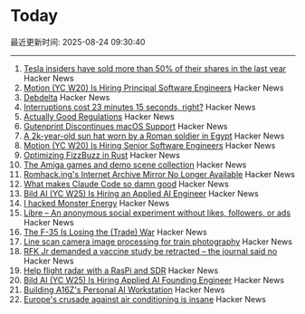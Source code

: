 # Today

最近更新时间: 2025-08-24 09:30:40

--- 
1. [Tesla insiders have sold more than 50% of their shares in the last year](https://electrek.co/2025/08/18/tesla-tsla-insiders-have-sold-more-than-50-of-their-shares-in-the-last-year/) Hacker News
2. [Motion (YC W20) Is Hiring Principal Software Engineers](https://jobs.ashbyhq.com/motion/7355e80d-dab2-4ba1-89cc-a0197e08a83c?utm_source=hn) Hacker News
3. [Debdelta](https://debdelta.debian.net/) Hacker News
4. [Interruptions cost 23 minutes 15 seconds, right?](https://blog.oberien.de/2023/11/05/23-minutes-15-seconds.html) Hacker News
5. [Actually Good Regulations](https://www.actuallygoodregulations.eu/) Hacker News
6. [Gutenprint Discontinues macOS Support](https://gimp-print.sourceforge.io/p_FAQ_OS_X.php) Hacker News
7. [A 2k-year-old sun hat worn by a Roman soldier in Egypt](https://www.smithsonianmag.com/smart-news/a-2000-year-old-sun-hat-worn-by-a-roman-soldier-in-egypt-goes-on-view-after-a-century-in-storage-180987192/) Hacker News
8. [Motion (YC W20) Is Hiring Senior Software Engineers](https://jobs.ashbyhq.com/motion/7355e80d-dab2-4ba1-89cc-a0197e08a83c?utm_source=hn) Hacker News
9. [Optimizing FizzBuzz in Rust](https://github.com/nrposner/fizzcrate) Hacker News
10. [The Amiga games and demo scene collection](https://amiga.vision/) Hacker News
11. [Romhack.ing's Internet Archive Mirror No Longer Available](https://romhack.ing/database/news/entry/DW8BKnRHSEqaGDwXTiKjMw) Hacker News
12. [What makes Claude Code so damn good](https://minusx.ai/blog/decoding-claude-code/) Hacker News
13. [Bild AI (YC W25) Is Hiring an Applied AI Engineer](https://www.workatastartup.com/jobs/75647) Hacker News
14. [I hacked Monster Energy](https://bobdahacker.com/blog/monster-energy) Hacker News
15. [Libre – An anonymous social experiment without likes, followers, or ads](https://libreantisocial.com) Hacker News
16. [The F-35 Is Losing the (Trade) War](https://www.jalopnik.com/1945910/f-35-fighter-jet-losing-trade-war/) Hacker News
17. [Line scan camera image processing for train photography](https://daniel.lawrence.lu/blog/y2025m09d21/) Hacker News
18. [RFK Jr demanded a vaccine study be retracted – the journal said no](https://www.nature.com/articles/d41586-025-02682-9) Hacker News
19. [Help flight radar with a RasPi and SDR](https://www.flightradar24.com/build-your-own) Hacker News
20. [Bild AI (YC W25) Is Hiring Applied AI Founding Engineer](https://www.workatastartup.com/jobs/75647) Hacker News
21. [Building A16Z's Personal AI Workstation](https://a16z.com/building-a16zs-personal-ai-workstation-with-four-nvidia-rtx-6000-pro-blackwell-max-q-gpus/) Hacker News
22. [Europe's crusade against air conditioning is insane](https://www.noahpinion.blog/p/europes-crusade-against-air-conditioning) Hacker News
